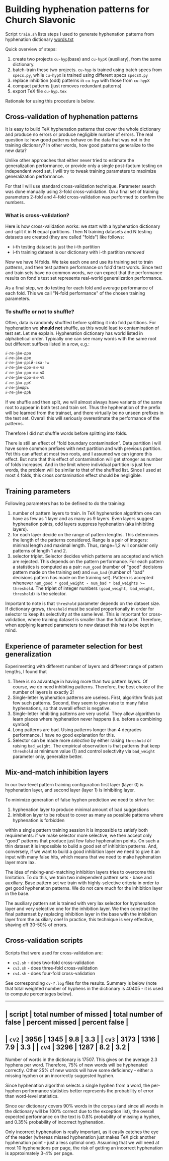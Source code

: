 # Building hyphenation patterns for Church Slavonic

Script `train.sh` lists steps I used to generate hyphenation patterns from hyphenation dictionary [words.txt](https://??)

Quick overview of steps:

1. create two projects `cu-hyp`(base) and `cu-hypX` (auxiliary), from the same dictionary.
2. batch-train these two projects. `cu-hyp` is trained using batch specs from `specs.py`, while `cu-hypX` is trained using different specs `specsX.py`
3. replace inhibition (odd) patterns in `cu-hyp` with those from `cu-hypX`
4. compact patterns (just removes redundant patterns)
5. export TeX file `cu-hyp.tex`

Rationale for using this procedure is below.

## Cross-validation of hyphenation patterns
It is easy to build TeX hyphenation patterns that cover the whole dictionary and produce no errors or produce negligible 
number of errors. The real question is: how good patterns behave on the data that was not in the training dictionary?
In other words, how good patterns generalize to the new data?

Unlike other approaches that either never tried to estimate the generalization performance, or provide only a single post-factum
testing on independent word set, I will try to tweak training parameters to maximize generalization performance.

For that I will use standard cross-validation technique. Parameter search was done manually using 3-fold cross-validation. On a final set
of training parameters 2-fold and 4-fold cross-validation was performed to confirm the numbers.

### What is cross-validation?
Here is how cross-validation works: we start with a hyphenation dictionary and split it in N equal partitions.
Then N training datasets and N testing datasets are created (they are called "folds") like follows:

* i-th testing dataset is just the i-th partition
* i-th training dataset is our dictionary with i-th partition *removed*

Now we have N folds. We take each one and use its training set to train patterns, and then test pattern performance on fold'd test words.
Since test and train sets have no common words, we can expect that the performance results on fond's test set represents real-world
generalization performance.

As a final step, we do testing for each fold and average performance of each fold. This we call "N-fold performance" of the chosen training parameters.

### To shuffle or not to shuffle?
Often, data is randomly shuffled before splitting it into fold partitions. For hyphenation we **should not** shuffle, as this would
lead to contamination of test set. Let me explain. Hyphenation dictionary has world listed in alphabetical order. Typically
one can see many words with the same root but different suffixes listed in a row, e.g.:
```
а҆-ле-ѯа́н-дра
а҆-ле-ѯа́н-дре
а҆-ле-ѯан-дрі́й-ска-гѡ
а҆-ле-ѯа́н-дро-ви-ча
а҆-ле-ѯа́н-дро-ви-чꙋ
а҆-ле-ѯа́н-дро-ви-чѣ
а҆-ле-ѯа́н-дрꙋ
а҆-ле-ѯа́ндръ
а҆-ле-ѯа́н-дрѣ
```
If we shuffle and then split, we will almost always have variants of the same root to appear in both test and train set. Thus the hyphenation of the prefix will be learned from the trainset, and there virtually be no unseen prefixes in the test set. Overall this will seriously
overestimate the performance of the patterns.

Therefore I did not shuffle words before splitting into folds.

There is still an effect of "fold boundary contamination". Data partition i will have some common prefixes with next partition and with previous partition. Yet this can affect at most two roots, and I assumed we can ignore this effect. But note that this effect of contamination
will get stronger as number of folds increases. And in the limit where individual partition is just few words, the problem will be similar
to that of the shuffled list. Since I used at most 4 folds, this cross contamination effect should be negligible.

## Training parameters
Following parameters has to be defined to do the training:

1. number of pattern layers to train. In TeX hyphenation algorithm one can have as few as 1 layer and as many as 9 layers. Even layers
suggest hyphenation points, odd layers suppress hyphenation (aka inhibiting layers).
2. for each layer decide on the range of pattern lengths. This determines the length of the patterns considered. Range is a pair of integers:
minimal length and maximal length. Thus, range=1,2 will consider only patterns of length 1 and 2.
3. selector triplet. Selector decides which patterns are accepted and which are rejected. This depends on the pattern performance.
For each pattern a statistics is computed as a pair: `num_good` (number of "good" decisions pattern made on the training set) and
`num_bad` (number of "bad" decisions pattern has made on the training set). Pattern is accepted whenever
`num_good * good_weight - num_bad * bad_weights >= threshold`. The triplet of integer numbers `(good_weight, bad_weight, threshold)` is the
selector.

Important to note is that `threshold` parameter depends on the dataset size. If dictionary grows, `threshold` must be scaled proportionally
in order for selector to keep its selectivity at the same level. This is important for cross-validation, where training dataset is smaller
than the full dataset. Therefore, when applying learned parameters to new dataset this has to be kept in mind.

## Experience of parameter selection for best generalization

Experimenting with different number of layers and different range of pattern lengths, I found that

1. There is no advantage in having more than two pattern layers. Of course, we do need inhibiting patterns. Therefore, the best
   choice of the number of layers is exactly 2!
2. Single-letter hyphenation patterns are useless. First, algorithm finds just few such patterns. Second, they seem to give raise to
   many false hyphenations, so that overall effect is negative.
3. Single-letter inhibiting patterns are very useful. They allow algorithm to learn places where hyphenation never happens (i.e. before a
   combining symbol)
4. Long patterns are bad. Using patterns longer than 4 degrades performance. I have no good explanation for this.
5. Selector can be made more *selective* by either raising `threshold` or raising `bad_weight`. The empirical observation is that patterns
   that keep `threshold` at minimum value (1) and control selectivity via `bad_weight` parameter only, generalize better.

## Mix-and-match inhibition layers
In our two-level pattern training configuration first layer (layer 0) is hyphenation layer, and second layer (layer 1) is inhibiting layer.

To minimize generation of false hyphen prediction we need to strive for:

1. hyphenation layer to produce minimal amount of bad suggestions
2. inhibition layer to be robust to cover as many as possible patterns where hyphenation is forbidden

within a single pattern training session it is impossible to satisfy both requirements:
if we make selector more selective, we then accept only "good" patterns that produce just few false hyphenation points. On such a thin
dataset it is impossible to build a good set of inhibition patterns. And, conversely, if we want to build a good inhibition layer
we need to give it an input with many false hits, which means that we need to make hyphenation layer more lax.

The idea of mixing-and-matching inhibition layers tries to overcome this limitation. To do this, we train two independent pattern sets - base and auxiliary.
Base pattern set we train with highly-selective criteria in order to get good hyphenation patterns. We do not care much for the inhibition layer in the base. 

The  auxiliary pattern set is trained
with very lax selector for hyphenation layer and very selective one for the inhibition layer. We then construct the final patternset
by replacing inhibition layer in the base with the inhibition layer from the auxiliary one! In practice, this technique is very effective, 
shaving off 30-50% of errors.

## Cross-validation scripts

Scripts that were used for cross-validation are:

* `cv2.sh` - does two-fold cross-validation
* `cv3.sh` - does three-fold cross-validation
* `cv4.sh` - does four-fold cross-validation

See corresponding `cv-?.log` files for the results. Summary is below (note that total weighted number of hyphens in the 
dictionary is 40405 - it is used to compute percentages below).

----------------------------------------------------------------------------------------------
|  script  | total number of missed | total number of false | percent missed | percent false |
----------------------------------------------------------------------------------------------
|  `cv2`   |  3956                  |  1345                 |  9.8           | 3.3           |
|  `cv3`   |  3173                  |  1316                 |  7.9           | 3.3           |
|  `cv4`   |  3296                  |  1287                 |  8.2           | 3.2           |
----------------------------------------------------------------------------------------------

Number of words in the dictionary is 17507. This gives on the average 2.3 hyphens per word. Therefore, 75% of new words
will be hyphenated correctly. Other 25% of new words will have some deficiency - either a missing hyphen or an incorrectly
suggested hyphen.

Since hyphenation algorithm selects a single hyphen from a word, the per-hyphen performance statistics better represents the
probability of error than word-level statistics.

Since our dictionary covers 90% words in the corpus (and since all words in the dictionary will be 100% correct due to the
exception list), the overall expected performance on the text is 0.8% probability of missing a hyphen, and 0.35% probability
of incorrect hyphenation. 

Only incorrect hyphenation is really important, as it easily catches the eye of the reader (whereas missed hyphenation
just makes TeX pick another hyphenation point - just a less optimal one).
Assuming that we will need at most 10 hyphenations per page, the risk of getting an incorrect hyphenation is approximately
3-4% per page.
